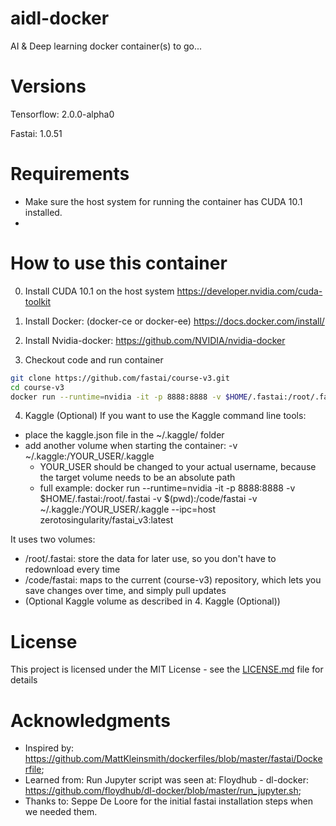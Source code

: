 # aidl-docker
AI & Deep learning docker container(s) to go...

# Versions

Tensorflow: 2.0.0-alpha0

Fastai: 1.0.51

# Requirements

* Make sure the host system for running the container has CUDA 10.1 installed.
* 

# How to use this container

0. Install CUDA 10.1 on the host system
https://developer.nvidia.com/cuda-toolkit

1. Install Docker: (docker-ce or docker-ee)
https://docs.docker.com/install/

2. Install Nvidia-docker:
https://github.com/NVIDIA/nvidia-docker

3. Checkout code and run container
```bash
git clone https://github.com/fastai/course-v3.git
cd course-v3
docker run --runtime=nvidia -it -p 8888:8888 -v $HOME/.fastai:/root/.fastai -v $(pwd):/code/fastai --ipc=host zerotosingularity/fastai_v3:latest
```

4. Kaggle (Optional)
If you want to use the Kaggle command line tools:
* place the kaggle.json file in the ~/.kaggle/ folder
* add another volume when starting the container: -v ~/.kaggle:/YOUR_USER/.kaggle
  * YOUR_USER should be changed to your actual username, because the target volume needs to be an absolute path
  * full example: docker run --runtime=nvidia -it -p 8888:8888 -v $HOME/.fastai:/root/.fastai -v $(pwd):/code/fastai -v ~/.kaggle:/YOUR_USER/.kaggle --ipc=host zerotosingularity/fastai_v3:latest

It uses two volumes:
* /root/.fastai: store the data for later use, so you don't have to redownload every time
* /code/fastai: maps to the current (course-v3) repository, which lets you save changes over time, and simply pull updates
* (Optional Kaggle volume as described in 4. Kaggle (Optional))


# License

This project is licensed under the MIT License - see the [LICENSE.md](LICENSE.md) file for details

# Acknowledgments

- Inspired by: https://github.com/MattKleinsmith/dockerfiles/blob/master/fastai/Dockerfile;
- Learned from: Run Jupyter script was seen at: Floydhub - dl-docker: https://github.com/floydhub/dl-docker/blob/master/run_jupyter.sh;
- Thanks to: Seppe De Loore for the initial fastai installation steps when we needed them.

